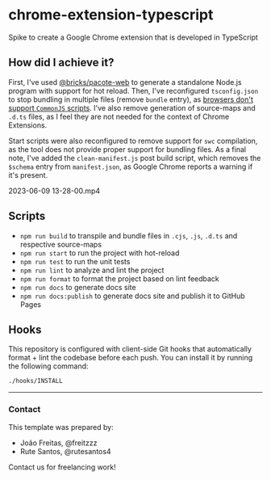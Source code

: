 # chrome-extension-typescript

Spike to create a Google Chrome extension that is developed in TypeScript

## How did I achieve it?

First, I've used [@bricks/pacote-web](https://github.com/dart-pacotes/.bricks/tree/master/pacote_web) to generate a standalone Node.js program with support for hot reload. Then, I've reconfigured `tsconfig.json` to stop bundling in multiple files (remove `bundle` entry), as [browsers don't support `CommonJS` scripts](https://bobbyhadz.com/blog/typescript-uncaught-referenceerror-exports-is-not-defined). I've also remove generation of source-maps and `.d.ts` files, as I feel they are not needed for the context of Chrome Extensions.

Start scripts were also reconfigured to remove support for `swc` compilation, as the tool does not provide proper support for bundling files. As a final note, I've added the `clean-manifest.js` post build script, which removes the `$schema` entry from `manifest.json`, as Google Chrome reports a warning if it's present.

2023-06-09 13-28-00.mp4

## Scripts

- `npm run build` to transpile and bundle files in `.cjs`, `.js`, `.d.ts` and respective source-maps
- `npm run start` to run the project with hot-reload
- `npm run test` to run the unit tests
- `npm run lint` to analyze and lint the project
- `npm run format` to format the project based on lint feedback
- `npm run docs` to generate docs site
- `npm run docs:publish` to generate docs site and publish it to GitHub Pages

## Hooks

This repository is configured with client-side Git hooks that automatically format + lint the codebase before each push. You can install it by running the following command:

```bash
./hooks/INSTALL
```

---

### Contact

This template was prepared by:

- João Freitas, @freitzzz
- Rute Santos, @rutesantos4

Contact us for freelancing work!
